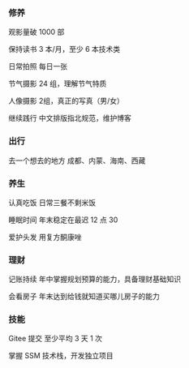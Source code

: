 ### 修养

观影量破 1000 部

保持读书 3 本/月，至少 6 本技术类

日常拍照 每日一张

节气摄影 24 组，理解节气特质

人像摄影 2组，真正的写真（男/女）

继续践行 中文排版指北规范，维护博客



### 出行

去一个想去的地方 成都、内蒙、海南、西藏



### 养生

认真吃饭 日常三餐不剩米饭

睡眠时间 年末稳定在最迟 12 点 30

爱护头发 用复方酮康唑



### 理财

记账持续 年中掌握规划预算的能力，具备理财基础知识

会看房子 年末达到给钱就知道买哪儿房子的能力



### 技能

Gitee 提交 至少平均 3 天 1 次

掌握 SSM 技术栈，开发独立项目